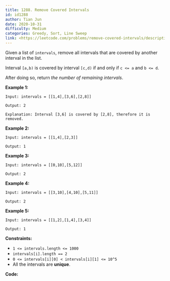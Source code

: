 ```yaml
---
title: 1288. Remove Covered Intervals
id: id1288
author: Tian Jun
date: 2020-10-31
difficulty: Medium
categories: Greedy, Sort, Line Sweep
link: <https://leetcode.com/problems/remove-covered-intervals/description/>
---
```


Given a list of `intervals`, remove all intervals that are covered by another
interval in the list.

Interval `[a,b)` is covered by interval `[c,d)` if and only if `c <= a` and `b
<= d`.

After doing so, return _the number of remaining intervals_.



**Example 1:**
            
	Input: intervals = [[1,4],[3,6],[2,8]]    
	Output: 2    
	Explanation: Interval [3,6] is covered by [2,8], therefore it is removed.    

**Example 2:**
            
	Input: intervals = [[1,4],[2,3]]    
	Output: 1    

**Example 3:**
            
	Input: intervals = [[0,10],[5,12]]    
	Output: 2    

**Example 4:**
            
	Input: intervals = [[3,10],[4,10],[5,11]]    
	Output: 2    

**Example 5:**
            
	Input: intervals = [[1,2],[1,4],[3,4]]    
	Output: 1    



**Constraints:**

  * `1 <= intervals.length <= 1000`
  * `intervals[i].length == 2`
  * `0 <= intervals[i][0] < intervals[i][1] <= 10^5`
  * All the intervals are **unique**.


**Code:**
